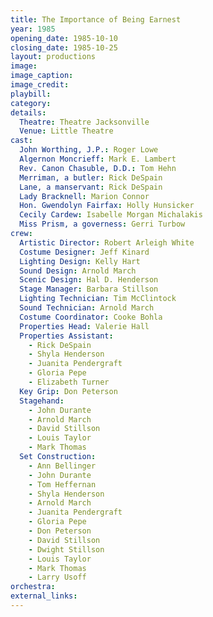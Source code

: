 ```yaml
---
title: The Importance of Being Earnest
year: 1985
opening_date: 1985-10-10
closing_date: 1985-10-25
layout: productions
image:
image_caption:
image_credit:
playbill: 
category: 
details:
  Theatre: Theatre Jacksonville
  Venue: Little Theatre
cast:
  John Worthing, J.P.: Roger Lowe
  Algernon Moncrieff: Mark E. Lambert
  Rev. Canon Chasuble, D.D.: Tom Hehn
  Merriman, a butler: Rick DeSpain
  Lane, a manservant: Rick DeSpain
  Lady Bracknell: Marion Connor
  Hon. Gwendolyn Fairfax: Holly Hunsicker
  Cecily Cardew: Isabelle Morgan Michalakis
  Miss Prism, a governess: Gerri Turbow
crew:
  Artistic Director: Robert Arleigh White
  Costume Designer: Jeff Kinard
  Lighting Design: Kelly Hart
  Sound Design: Arnold March
  Scenic Design: Hal D. Henderson
  Stage Manager: Barbara Stillson
  Lighting Technician: Tim McClintock
  Sound Technician: Arnold March
  Costume Coordinator: Cooke Bohla
  Properties Head: Valerie Hall
  Properties Assistant:
    - Rick DeSpain
    - Shyla Henderson
    - Juanita Pendergraft
    - Gloria Pepe
    - Elizabeth Turner
  Key Grip: Don Peterson
  Stagehand:
    - John Durante
    - Arnold March
    - David Stillson
    - Louis Taylor
    - Mark Thomas
  Set Construction:
    - Ann Bellinger
    - John Durante
    - Tom Heffernan
    - Shyla Henderson
    - Arnold March
    - Juanita Pendergraft
    - Gloria Pepe
    - Don Peterson
    - David Stillson
    - Dwight Stillson
    - Louis Taylor
    - Mark Thomas
    - Larry Usoff
orchestra:
external_links:
---
```


